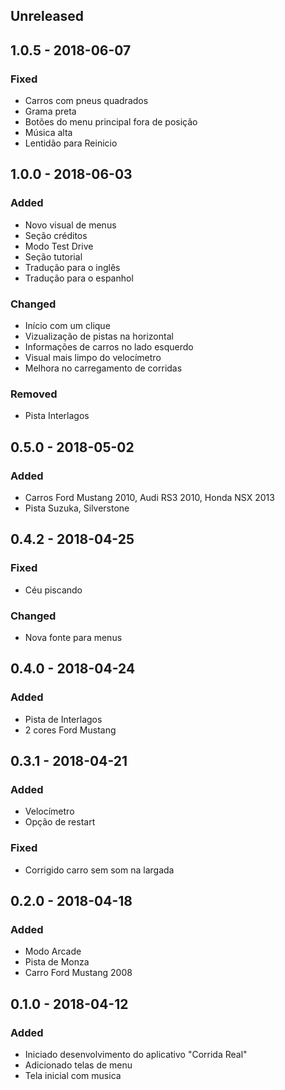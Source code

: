 ## Unreleased

## 1.0.5 - 2018-06-07
### Fixed
- Carros com pneus quadrados
- Grama preta
- Botões do menu principal fora de posição
- Música alta
- Lentidão para Reinicio

## 1.0.0 - 2018-06-03
### Added
- Novo visual de menus
- Seção créditos
- Modo Test Drive
- Seção tutorial
- Tradução para o inglês
- Tradução para o espanhol

### Changed
- Início com um clique
- Vizualização de pistas na horizontal
- Informações de carros no lado esquerdo
- Visual mais limpo do velocímetro 
- Melhora no carregamento de corridas

### Removed
- Pista Interlagos

## 0.5.0 - 2018-05-02
### Added
- Carros Ford Mustang 2010, Audi RS3 2010, Honda NSX 2013
- Pista Suzuka, Silverstone

## 0.4.2 - 2018-04-25
### Fixed
- Céu piscando

### Changed
- Nova fonte para menus

## 0.4.0 - 2018-04-24
### Added
- Pista de Interlagos
- 2 cores Ford Mustang

## 0.3.1 - 2018-04-21
### Added
- Velocímetro
- Opção de restart

### Fixed
- Corrigido carro sem som na largada

## 0.2.0 - 2018-04-18
### Added
- Modo Arcade
- Pista de Monza
- Carro Ford Mustang 2008

## 0.1.0 - 2018-04-12
### Added
- Iniciado desenvolvimento do aplicativo "Corrida Real"
- Adicionado telas de menu
- Tela inicial com musica
